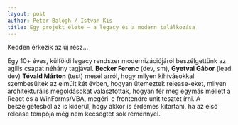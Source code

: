 ```yaml
---
layout: post
author: Peter Balogh / Istvan Kis
title: Egy projekt élete – a legacy és a modern találkozása
---
```

Kedden érkezik az új rész...

Egy 10+ éves, külföldi legacy rendszer modernizációjáról beszélgettünk az agilis csapat néhány tagjával. **Becker Ferenc** (dev, sm), **Gyetvai Gábor** (lead dev) **Tévald Márton** (test) mesél arról, hogy milyen kihívásokkal szembesültek az elmúlt két évben, hogyan ütemeztek release-eket, milyen architekturális megoldásokat választottak, hogyan fér meg egymás mellett a React és a WinForms/VBA, megéri-e frontendre unit tesztet írni. A beszélgetésből az is kiderül, hogy akkor is érdemes kitartani, ha az első release tempója még nem kecsegtet sok reménnyel.
